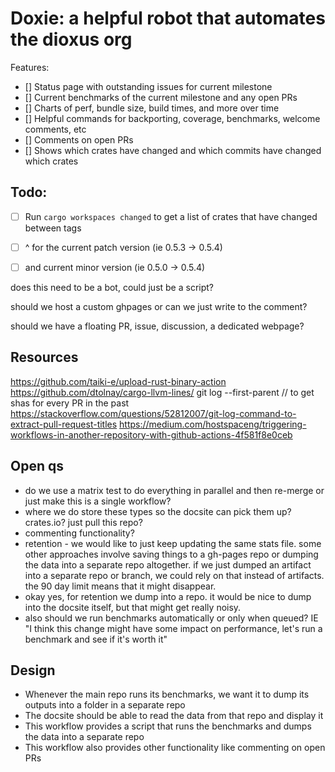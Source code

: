 # Doxie: a helpful robot that automates the dioxus org

Features:
- [] Status page with outstanding issues for current milestone
- [] Current benchmarks of the current milestone and any open PRs
- [] Charts of perf, bundle size, build times, and more over time
- [] Helpful commands for backporting, coverage, benchmarks, welcome comments, etc
- [] Comments on open PRs
- [] Shows which crates have changed and which commits have changed which crates


## Todo:

- [ ] Run `cargo workspaces changed` to get a list of crates that have changed between tags
- [ ] ^ for the current patch version  (ie 0.5.3 -> 0.5.4)
- [ ] and current minor version (ie 0.5.0 -> 0.5.4)


does this need to be a bot, could just be a script?

should we host a custom ghpages or can we just write to the comment?

should we have a floating PR, issue, discussion, a dedicated webpage?


## Resources
https://github.com/taiki-e/upload-rust-binary-action
https://github.com/dtolnay/cargo-llvm-lines/
git log --first-parent // to get shas for every PR in the past
https://stackoverflow.com/questions/52812007/git-log-command-to-extract-pull-request-titles
https://medium.com/hostspaceng/triggering-workflows-in-another-repository-with-github-actions-4f581f8e0ceb

## Open qs

- do we use a matrix test to do everything in parallel and then re-merge or just make this is a single workflow?
- where we do store these types so the docsite can pick them up? crates.io? just pull this repo?
- commenting functionality?
- retention - we would like to just keep updating the same stats file. some other approaches involve saving things to a gh-pages repo or dumping the data into a separate repo altogether. if we just dumped an artifact into a separate repo or branch, we could rely on that instead of artifacts. the 90 day limit means that it might disappear.
- okay yes, for retention we dump into a repo. it would be nice to dump into the docsite itself, but that might get really noisy.
- also should we run benchmarks automatically or only when queued? IE "I think this change might have some impact on performance, let's run a benchmark and see if it's worth it"

## Design

- Whenever the main repo runs its benchmarks, we want it to dump its outputs into a folder in a separate repo
- The docsite should be able to read the data from that repo and display it
- This workflow provides a script that runs the benchmarks and dumps the data into a separate repo
- This workflow also provides other functionality like commenting on open PRs

